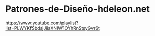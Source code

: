 # Patrones-de-Diseño-hdeleon.net
 https://www.youtube.com/playlist?list=PLWYKfSbdsjJiiaXNIW1OYhRnStsyGvr6t
